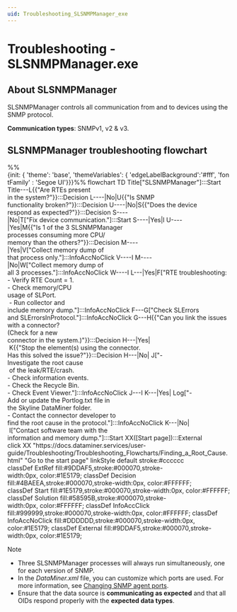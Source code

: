 ```yaml
---
uid: Troubleshooting_SLSNMPManager_exe
---
```


# Troubleshooting - SLSNMPManager.exe

## About SLSNMPManager

SLSNMPManager controls all communication from and to devices using the SNMP protocol.

**Communication types**: SNMPv1, v2 & v3.

## SLSNMPManager troubleshooting flowchart

<div class="mermaid">
%%{init: { 'theme': 'base', 'themeVariables': { 'edgeLabelBackground':'#fff', 'fontFamily' : 'Segoe UI'}}}%%
flowchart TD
Title["SLSNMPManager"]:::Start
Title---L{{"Are RTEs present <br>in the system?"}}:::Decision
L----|No|U{{"Is SNMP <br>functionality broken?"}}:::Decision
U----|No|S{{"Does the device <br>respond as expected?"}}:::Decision
S----|No|T["Fix device communication."]:::Start
S----|Yes|I
U----|Yes|M{{"Is 1 of the 3 SLSNMPManager <br>processes consuming more CPU/<br>memory than the others?"}}:::Decision
M----|Yes|V["Collect memory dump of <br>that process only."]:::InfoAccNoClick
V----I
M----|No|W["Collect memory dump of <br>all 3 processes."]:::InfoAccNoClick
W----I
L---|Yes|F["RTE troubleshooting:<br/>- Verify RTE Count = 1.<br/>- Check memory/CPU <br>usage of SLPort.<br/> - Run collector and <br>include memory dump."]:::InfoAccNoClick
F---G["Check SLErrors <br>and SLErrorsInProtocol."]:::InfoAccNoClick
G---H{{"Can you link the issues <br>with a connector?<br/>(Check for a new <br>connector in the system.)"}}:::Decision
H---|Yes| K{{"Stop the element(s) using the connector.<br/>Has this solved the issue?"}}:::Decision
H---|No| J["- Investigate the root cause<br> of the leak/RTE/crash.<br/>- Check information events.<br/>- Check the Recycle Bin.<br/>- Check Event Viewer."]:::InfoAccNoClick
J---I
K---|Yes| Log["- Add or update the Portlog.txt file in <br/>the Skyline DataMiner folder.<br/>- Contact the connector developer to <br/>find the root cause in the protocol."]:::InfoAccNoClick
K---|No| I["Contact software team with the <br/>information and memory dump."]:::Start
XX([Start page]):::External
click XX "https://docs.dataminer.services/user-guide/Troubleshooting/Troubleshooting_Flowcharts/Finding_a_Root_Cause.html" "Go to the start page"
linkStyle default stroke:#cccccc
classDef ExtRef fill:#9DDAF5,stroke:#000070,stroke-width:0px, color:#1E5179;
classDef Decision fill:#4BAEEA,stroke:#000070,stroke-width:0px, color:#FFFFFF;
classDef Start fill:#1E5179,stroke:#000070,stroke-width:0px, color:#FFFFFF;
classDef Solution fill:#58595B,stroke:#000070,stroke-width:0px, color:#FFFFFF;
classDef InfoAccClick fill:#999999,stroke:#000070,stroke-width:0px, color:#FFFFFF;
classDef InfoAccNoClick fill:#DDDDDD,stroke:#000070,stroke-width:0px, color:#1E5179;
classDef External fill:#9DDAF5,stroke:#000070,stroke-width:0px, color:#1E5179;
</div>

> [!NOTE]
>
> - Three SLSNMPManager processes will always run simultaneously, one for each version of SNMP.
> - In the *DataMiner.xml* file, you can customize which ports are used. For more information, see [Changing SNMP agent ports](xref:Changing_SNMP_agent_ports).
> - Ensure that the data source is **communicating as expected** and that all OIDs respond properly with the **expected data types**.
